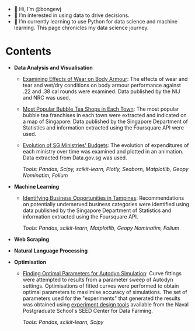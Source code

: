 - 👋 Hi, I’m @bongewj
- 👀 I’m interested in using data to drive decisions.
- 🌱 I’m currently learning to use Python for data science and machine learning. This page chronicles my data science journey.

# Contents

- **Data Analysis and Visualisation**
  - [Examining Effects of Wear on Body Armour](https://github.com/bongewj/BallisticTests/blob/main/BodyArmourWear.ipynb): The effects of wear and tear and wet/dry conditions on body armour performance against .22 and .38 cal rounds were examined. Data published by the NIJ and NRC was used. 
  - [Most Popular Bubble Tea Shops in Each Town](https://github.com/bongewj/BubbleTea/blob/main/BubbleTea.py): The most popular bubble tea franchises in each town were extracted and indicated on a map of Singapore. Data published by the Singapore Department of Statistics and information extracted using the Foursquare API were used.
  - [Evolution of SG Ministries' Budgets](https://github.com/bongewj/SGBudget/blob/main/SG%20Budget.py): The evolution of expenditures of each ministry over time was examined and plotted in an animation. Data extracted from Data.gov.sg was used.

    _Tools: Pandas, Scipy, scikit-learn, Plotly, Seaborn, Matplotlib, Geopy Nominatim, Folium_
 
- **Machine Learning**
  - [Identifying Business Opportunities in Tampines](https://github.com/bongewj/Coursera_Capstone/blob/master/Capstone%20Final%20Report_v2.ipynb): Recommendations on potentially underserved business categories were identified using data published by the Singapore Department of Statistics and information extracted using the Foursquare API.

    _Tools: Pandas, scikit-learn, Matplotlib, Geopy Nominatim, Folium_

- **Web Scraping**

- **Natural Language Processing**

- **Optimisation**
  - [Finding Optimal Parameters for Autodyn Simulation](https://github.com/bongewj/ParameterOptimisation/blob/main/Parameter%20Optimisation.py): Curve fittings were attempted to results from a parameter sweep of Autodyn settings. Optimisations of fitted curves were performed to obtain optimal parameters to maxiimise accuracy of simulations. The set of parameters used for the "experiments" that generated the results was obtained using [experiment design tools](https://nps.edu/web/seed/software-downloads) available from the Naval Postgraduate School's SEED Center for Data Farming. 

    _Tools: Pandas, scikit-learn, Scipy_



<!---
bongewj/bongewj is a ✨ special ✨ repository because its `README.md` (this file) appears on your GitHub profile.
You can click the Preview link to take a look at your changes.
--->

